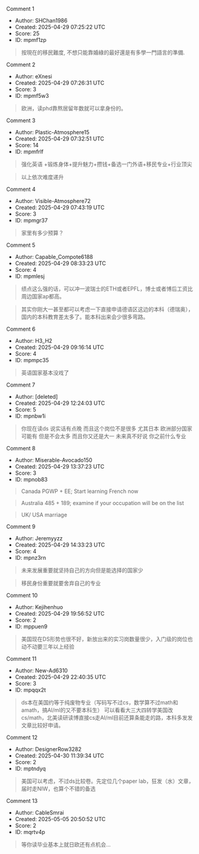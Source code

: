 Comment 1

- Author: SHChan1986
- Created: 2025-04-29 07:25:22 UTC
- Score: 25
- ID: mpmf1zp

> 按現在的移民難度, 不想只能靠婚綠的最好還是有多學一門語言的準備.

Comment 2

- Author: eXnesi
- Created: 2025-04-29 07:26:31 UTC
- Score: 3
- ID: mpmf5w3

> 欧洲，读phd靠熬居留年数就可以拿身份的。

Comment 3

- Author: Plastic-Atmosphere15
- Created: 2025-04-29 07:32:51 UTC
- Score: 14
- ID: mpmfrlf

> 强化英语 +锻炼身体+提升魅力+攒钱+备选一门外语+移民专业+行业顶尖

> 以上依次难度递升

Comment 4

- Author: Visible-Atmosphere72
- Created: 2025-04-29 07:43:19 UTC
- Score: 3
- ID: mpmgr37

> 家里有多少预算？

Comment 5

- Author: Capable_Compote6188
- Created: 2025-04-29 08:33:23 UTC
- Score: 4
- ID: mpmlesj

> 绩点这么强的话，可以冲一波瑞士的ETH或者EPFL，博士或者博后工资比周边国家ap都高。

>   
> 其实你刚大一甚至都可以考虑一下直接申请德语区这边的本科（德瑞奥），国内的本科教育差太多了。能本科出来会少很多弯路。

Comment 6

- Author: H3_H2
- Created: 2025-04-29 09:16:14 UTC
- Score: 4
- ID: mpmpc35

> 英语国家基本没戏了

Comment 7

- Author: [deleted]
- Created: 2025-04-29 12:24:03 UTC
- Score: 5
- ID: mpnbw1i

> 你现在读ds 说实话有点晚 而且这个岗位不是很多 尤其日本 欧洲部分国家可能有 但是不会太多 而且你又还是大一 未来真不好说 你之前什么专业

Comment 8

- Author: Miserable-Avocado150
- Created: 2025-04-29 13:37:23 UTC
- Score: 3
- ID: mpnob83

> Canada PGWP + EE; Start learning French now

> Australia 485 + 189; examine if your occupation will be on the list

> UK/ USA marriage

Comment 9

- Author: Jeremyyzz
- Created: 2025-04-29 14:33:23 UTC
- Score: 4
- ID: mpnz3rn

> 未来发展重要就坚持自己的方向但是能选择的国家少

> 移民身份重要就要舍弃自己的专业

Comment 10

- Author: Kejihenhuo
- Created: 2025-04-29 19:56:52 UTC
- Score: 2
- ID: mppuen9

> 美国现在DS形势也很不好，新放出来的实习岗数量很少，入门级的岗位也动不动要三年以上经验

Comment 11

- Author: New-Ad6310
- Created: 2025-04-29 22:40:35 UTC
- Score: 3
- ID: mpqqx2t

> ds本在美国约等于纯废物专业（写码写不过cs，数学算不过math和amath，搞AI/ml的又不要本科生）
> 可以看看大三大四转学美国改cs/math，北美读研读博直接cs走AI/ml目前还算条能走的路，本科多发发文章比较好申请。

Comment 12

- Author: DesignerRow3282
- Created: 2025-04-30 11:39:34 UTC
- Score: 2
- ID: mptndyq

> 美国可以考虑，不过ds比较卷。先定位几个paper lab，狂发（水）文章，届时走NIW，也算个不错的备选

Comment 13

- Author: CableSmrai
- Created: 2025-05-05 20:50:52 UTC
- Score: 2
- ID: mqrtv4p

> 等你读毕业基本上就日欧还有点机会…
